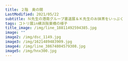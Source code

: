 ```yaml
---
title: ２階　奥の間
LastModified: 2021/05/22
subtitle: Ｎ先生の港南グループ書道展＆Ｋ先生のお抹茶をいっぷく
tags: コトリ展in横浜阪東橋の様子
title_image: /img/line_18811492594385.jpg
image: ""
image2: /img/dsc_1149.jpg
image3: /img/1621489483909.jpg
image4: /img/line_38674804579308.jpg
image5: /img/hnx300.jpg
---
```

